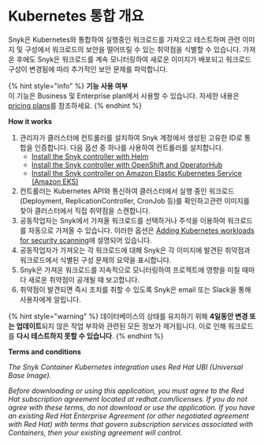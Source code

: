 # Kubernetes 통합 개요

Snyk은 Kubernetes와 통합하여 실행중인 워크로드를 가져오고 테스트하며 관련 이미지 및 구성에서 워크로드의 보안을 떨어뜨릴 수 있는 취약점을 식별할 수 있습니다. 가져온 후에도 Snyk은 워크로드를 계속 모니터링하여 새로운 이미지가 배포되고 워크로드 구성이 변경됨에 따라 추가적인 보안 문제를 파악합니다.

{% hint style="info" %}
**기능 사용 여부**\
이 기능은 Business 및 Enterprise plan에서 사용할 수 있습니다. 자세한 내용은 [pricing plans](https://snyk.io/plans/)를 참조하세요.
{% endhint %}

**How it works**

1. 관리자가 클러스터에 컨트롤러를 설치하여 Snyk 계정에서 생성된 고유한 ID로 통합을 인증합니다. 다음 옵션 중 하나를 사용하여 컨트롤러를 설치합니다.
   * [Install the Snyk controller with Helm](install-the-snyk-controller-with-helm.md)
   * [Install the Snyk controller with OpenShift and OperatorHub](install-the-snyk-controller-with-openshift-4-and-operatorhub.md)
   * [Install the Snyk controller on Amazon Elastic Kubernetes Service (Amazon EKS)](install-the-snyk-controller-on-amazon-elastic-kubernetes-service-amazon-eks.md)
2. 컨트롤러는 Kubernetes API와 통신하여 클러스터에서 실행 중인 워크로드(Deployment, ReplicationController, CronJob 등)를 확인하고관련 이미지를 찾아 클러스터에서 직접 취약점을 스캔합니다.
3. 공동작업자는 Snyk에서 가져올 워크로드를 선택하거나 주석을 이용하여 워크로드를 자동으로 가져올 수 있습니다. 이러한 옵션은 [Adding Kubernetes workloads for security scanning](adding-kubernetes-workloads-for-security-scanning.md)에 설명되어 있습니다.
4. 공동작업자가 가져오는 각 워크로드에 대해 Snyk은 각 이미지에 발견된 취약점과 워크로드에서 식별된 구성 문제의 요약을 표시합니다.
5. Snyk은 가져온 워크로드를 지속적으로 모니터링하여 프로젝트에 영향을 미칠 때마다 새로운 취약점이 공개될 때 보고합니다.
6. 취약점이 발견되면 즉시 조치를 취할 수 있도록 Snyk은 email 또는 Slack을 통해 사용자에게 알립니다.

{% hint style="warning" %}
데이터베이스의 상태를 유지하기 위해 **4일동안 변경 또는 업데이트**되지 않은 작업 부하와 관련된 모든 정보가 제거됩니다. 이로 인해 워크로드를 **다시 테스트하지 못할 수 있습니다**.
{% endhint %}

**Terms and conditions**

_The Snyk Container Kubernetes integration uses Red Hat UBI (Universal Base Image)._

_Before downloading or using this application, you must agree to the Red Hat subscription agreement located at redhat.com/licenses. If you do not agree with these terms, do not download or use the application. If you have an existing Red Hat Enterprise Agreement (or other negotiated agreement with Red Hat) with terms that govern subscription services associated with Containers, then your existing agreement will control._
